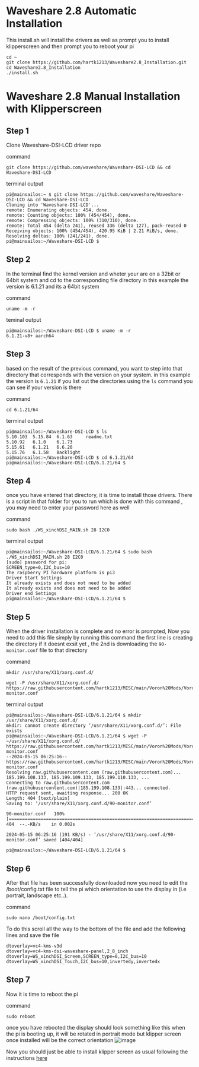 # Waveshare 2.8 Automatic Installation 

This install.sh will install the drivers as well as prompt you to install klipperscreen and then prompt you to reboot your pi
```
cd ~
git clone https://github.com/hartk1213/Waveshare2.8_Installation.git
cd Waveshare2.8_Installation
./install.sh 
```


# Waveshare 2.8 Manual Installation with Klipperscreen 

## Step 1
Clone Waveshare-DSI-LCD driver repo

command
```
git clone https://github.com/waveshare/Waveshare-DSI-LCD && cd Waveshare-DSI-LCD
```


terminal output
```console
pi@mainsailos:~ $ git clone https://github.com/waveshare/Waveshare-DSI-LCD && cd Waveshare-DSI-LCD
Cloning into 'Waveshare-DSI-LCD'...
remote: Enumerating objects: 454, done.
remote: Counting objects: 100% (454/454), done.
remote: Compressing objects: 100% (310/310), done.
remote: Total 454 (delta 241), reused 336 (delta 127), pack-reused 0
Receiving objects: 100% (454/454), 420.95 KiB | 2.21 MiB/s, done.
Resolving deltas: 100% (241/241), done.
pi@mainsailos:~/Waveshare-DSI-LCD $
```

## Step 2
In the terminal find the kernel version and wheter your are on a 32bit or 64bit system and cd to the corresponding file directory
in this example the version is 6.1.21 and its a 64bit system 

command
```
uname -m -r
```

teminal output
```console
pi@mainsailos:~/Waveshare-DSI-LCD $ uname -m -r
6.1.21-v8+ aarch64
```

## Step 3
based on the result of the previous command, you want to step into that directory that corresponds with the version on your system. in this example the version is `6.1.21`
if you list out the directories using the `ls` command you can see if your version is there 

command
```
cd 6.1.21/64
``` 

terminal output
```console
pi@mainsailos:~/Waveshare-DSI-LCD $ ls
5.10.103  5.15.84  6.1.63     readme.txt
5.10.92   6.1.0    6.1.73
5.15.61   6.1.21   6.6.20
5.15.76   6.1.58   Backlight
pi@mainsailos:~/Waveshare-DSI-LCD $ cd 6.1.21/64
pi@mainsailos:~/Waveshare-DSI-LCD/6.1.21/64 $
```

## Step 4
once you have entered that directory, it is time to install those drivers. There is a script in that folder for you to run which is done with this command , you may need to enter your password here as well 

command 
```
sudo bash ./WS_xinchDSI_MAIN.sh 28 I2C0
```

terminal output 
```console
pi@mainsailos:~/Waveshare-DSI-LCD/6.1.21/64 $ sudo bash ./WS_xinchDSI_MAIN.sh 28 I2C0
[sudo] password for pi:
SCREEN_type=0,I2C_bus=10
The raspberry PI hardware platform is pi3
Driver Start Settings
It already exists and does not need to be added
It already exists and does not need to be added
Driver end Settings
pi@mainsailos:~/Waveshare-DSI-LCD/6.1.21/64 $
```

## Step 5
When the driver installation is complete and no error is prompted, Now you need to add this file simply by running this command 
the first line is creating the directory if it doesnt exsit yet , the 2nd is downloading the `90-monitor.conf` file to that directory 

command
```
mkdir /usr/share/X11/xorg.conf.d/
```
```
wget -P /usr/share/X11/xorg.conf.d/ https://raw.githubusercontent.com/hartk1213/MISC/main/Voron%20Mods/Voron%200/0.2/2_8WaveshareDisplay/Software/90-monitor.conf
```

terminal output
```console
pi@mainsailos:~/Waveshare-DSI-LCD/6.1.21/64 $ mkdir /usr/share/X11/xorg.conf.d/
mkdir: cannot create directory ‘/usr/share/X11/xorg.conf.d/’: File exists
pi@mainsailos:~/Waveshare-DSI-LCD/6.1.21/64 $ wget -P ~/usr/share/X11/xorg.conf.d/ https://raw.githubusercontent.com/hartk1213/MISC/main/Voron%20Mods/Voron%200/0.2/2_8WaveshareDisplay/Software/90-monitor.conf
--2024-05-15 06:25:16--  https://raw.githubusercontent.com/hartk1213/MISC/main/Voron%20Mods/Voron%200/0.2/2_8WaveshareDisplay/Software/90-monitor.conf
Resolving raw.githubusercontent.com (raw.githubusercontent.com)... 185.199.108.133, 185.199.109.133, 185.199.110.133, ...
Connecting to raw.githubusercontent.com (raw.githubusercontent.com)|185.199.108.133|:443... connected.
HTTP request sent, awaiting response... 200 OK
Length: 404 [text/plain]
Saving to: ‘/usr/share/X11/xorg.conf.d/90-monitor.conf’

90-monitor.conf   100%[========================================================================================================================================>]     404  --.-KB/s    in 0.002s

2024-05-15 06:25:16 (191 KB/s) - ‘/usr/share/X11/xorg.conf.d/90-monitor.conf’ saved [404/404]

pi@mainsailos:~/Waveshare-DSI-LCD/6.1.21/64 $
```

## Step 6
After that file has been successfully downloaded now you need to edit the /boot/config.txt file to tell the pi which orientation to use the display in (i.e portrait, landscape etc..). 


command 
```
sudo nano /boot/config.txt
```
To do this scroll all the way to the bottom of the file and add the following lines and save the file 

 ```console
dtoverlay=vc4-kms-v3d
dtoverlay=vc4-kms-dsi-waveshare-panel,2_8_inch
dtoverlay=WS_xinchDSI_Screen,SCREEN_type=0,I2C_bus=10
dtoverlay=WS_xinchDSI_Touch,I2C_bus=10,invertedy,invertedx
```

## Step 7
Now it is time to reboot the pi 

command 
```console
sudo reboot
```

once you have rebooted the display should look something like this when the pi is booting up, it will be rotated in portrait mode but klipper screen once installed will be the correct orientation 
![image](https://github.com/hartk1213/MISC/assets/12398294/6c4a4af5-278b-4a70-a633-c830783e51cd)

Now you should just be able to install klipper screen as usual following the instructions [here](https://klipperscreen.readthedocs.io/en/latest/Installation/)



